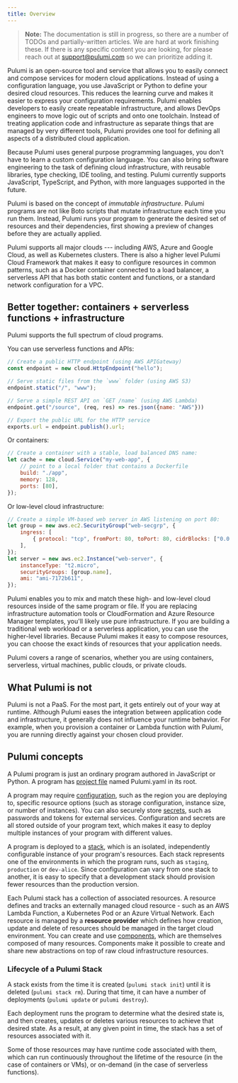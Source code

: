 ```yaml
---
title: Overview
---
```


> **Note:** The documentation is still in progress, so there are a number of TODOs and partially-written articles.
> We are hard at work finishing these.  If there is any specific content you are looking, for please reach
> out at [support@pulumi.com](mailto:support@pulumi.com) so we can prioritize adding it.

Pulumi is an open-source tool and service that allows you to easily connect and compose services for modern cloud applications. Instead of using a configuration language, you use JavaScript or Python to define your desired cloud resources. This reduces the learning curve and makes it easier to express your configuration requirements. Pulumi enables developers to easily create repeatable infrastructure, and allows DevOps engineers to move logic out of scripts and onto one toolchain. Instead of treating application code and infrastructure as separate things that are managed by very different tools, Pulumi provides one tool for defining all aspects of a distributed cloud application.

Because Pulumi uses general purpose programming languages, you don't have to learn a custom configuration language. You can also bring software engineering to the task of defining cloud infrastructure, with reusable libraries, type checking, IDE tooling, and testing. Pulumi currently supports JavaScript, TypeScript, and Python, with more languages supported in the future.

Pulumi is based on the concept of _immutable infrastructure_.  Pulumi programs are not like Boto scripts that mutate infrastructure each time you run them. Instead, Pulumi runs your program to generate the desired set of resources and their dependencies, first showing a preview of changes before they are actually applied.

Pulumi supports all major clouds --- including AWS, Azure and Google Cloud, as well as Kubernetes clusters. There is also a higher level Pulumi Cloud Framework that makes it easy to configure resources in common patterns, such as a Docker container connected to a load balancer, a serverless API that has both static content and functions, or a standard network configuration for a VPC.

## Better together: containers + serverless functions + infrastructure
Pulumi supports the full spectrum of cloud programs.  

You can use serverless functions and APIs:

```javascript
// Create a public HTTP endpoint (using AWS APIGateway)
const endpoint = new cloud.HttpEndpoint("hello");

// Serve static files from the `www` folder (using AWS S3)
endpoint.static("/", "www");

// Serve a simple REST API on `GET /name` (using AWS Lambda)
endpoint.get("/source", (req, res) => res.json({name: "AWS"}))

// Export the public URL for the HTTP service
exports.url = endpoint.publish().url;
```

Or containers:

```javascript
// Create a container with a stable, load balanced DNS name:
let cache = new cloud.Service("my-web-app", {
    // point to a local folder that contains a Dockerfile
    build: "./app", 
    memory: 128,
    ports: [80],
});
```

Or low-level cloud infrastructure:

```javascript
// Create a simple VM-based web server in AWS listening on port 80:
let group = new aws.ec2.SecurityGroup("web-secgrp", {
    ingress: [
        { protocol: "tcp", fromPort: 80, toPort: 80, cidrBlocks: ["0.0.0.0/0"] },
    ],
});
let server = new aws.ec2.Instance("web-server", {
    instanceType: "t2.micro",
    securityGroups: [group.name],
    ami: "ami-7172b611",
});
```

Pulumi enables you to mix and match these high- and low-level cloud resources inside of the same program or file. If you are replacing infrastructure automation tools or CloudFormation and Azure Resource Manager templates, you'll likely use pure infrastructure. If you are building a traditional web workload or a serverless application, you can use the higher-level libraries. Because Pulumi makes it easy to compose resources, you can choose the exact kinds of resources that your application needs.

Pulumi covers a range of scenarios, whether you are using containers, serverless, virtual machines, public clouds, or private clouds.

## What Pulumi is not

Pulumi is not a PaaS.  For the most part, it gets entirely out of your way at runtime. Although Pulumi eases the integration between application code and infrastructure, it generally does not influence your runtime behavior.  For example, when you provision a container or Lambda function with Pulumi, you are running directly against your chosen cloud provider.

## Pulumi concepts

A Pulumi program is just an ordinary program authored in JavaScript or Python. A program has [project file](./project.html) named Pulumi.yaml in its root.

A program may require [configuration](./config.html), such as the region you are deploying to, specific resource options (such as storage configuration, instance size, or number of instances). You can also securely store [secrets](./config/html#secrets), such as passwords and tokens for external services. Configuration and secrets are all stored outside of your program text, which makes it easy to deploy multiple instances of your program with different values.

A program is deployed to a [stack](./stack.html), which is an isolated, independently configurable instance of your program's resources. Each stack represents one of the environments in which the program runs, such as `staging`, `production` or `dev-alice`. Since configuration can vary from one stack to another, it is easy to specify that a development stack should provision fewer resources than the production version.

Each Pulumi stack has a collection of associated resources.  A resource defines and tracks an externally managed cloud resource - such as an AWS Lambda Function, a Kubernetes Pod or an Azure Virtual Network.  Each resource is managed by a **resource provider** which defines how creation, update and delete of resources should be managed in the target cloud environment. You can create and use [components](./programming-model.html#components), which are themselves composed of many resources. Components make it possible to create and share new abstractions on top of raw cloud infrastructure resources.

### Lifecycle of a Pulumi Stack

A stack exists from the time it is created (`pulumi stack init`) until it is deleted (`pulumi stack rm`). During that time, it can have a number of deployments (`pulumi update` or `pulumi destroy`).  

Each deployment runs the program to determine what the desired state is, and then creates, updates or deletes various resources to achieve that desired state.  As a result, at any given point in time, the stack has a set of resources associated with it.

Some of those resources may have runtime code associated with them, which can run continuously throughout the lifetime of the resource (in the case of containers or VMs), or on-demand (in the case of serverless functions).
